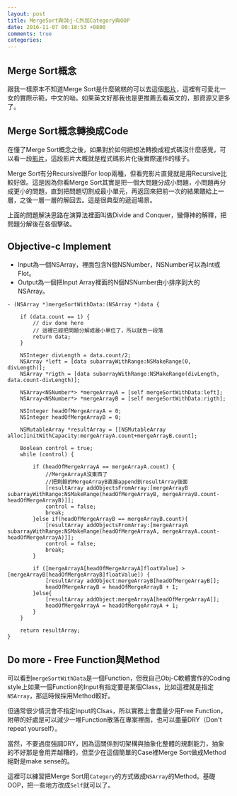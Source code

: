 ```yaml
---
layout: post
title: MergeSort與Obj-C外加Category與OOP
date: 2016-11-07 00:18:53 +0800
comments: true
categories: 
---
```


## Merge Sort概念
跟我一樣原本不知道Merge Sort是什麼碗糕的可以去這個[影片](https://www.youtube.com/watch?v=mzjjRPdH9Jw)，這裡有可愛北一女的實際示範，中文的呦。如果英文好那我也是更推薦去看英文的，那資源又更多了。

## Merge Sort概念轉換成Code
在懂了Merge Sort概念之後，如果對於如何把想法轉換成程式碼沒什麼感覺，可以看一段[影片](https://www.youtube.com/watch?v=es2T6KY45cA&index=3&list=PL2aHrV9pFqNRS2b2XX2BvgQIPKh72xREP)，這段影片大概就是程式碼影片化後實際運作的樣子。

Merge Sort有分Recursive跟For loop兩種，但看完影片直覺就是用Recursive比較好做。這是因為你看Merge Sort其實是把一個大問題分成小問題，小問題再分成更小的問題，直到把問題切割成最小單元，再返回來把前一次的結果餵給上一層，之後一層一層的解回去。這是很典型的遞迴場景。

上面的問題解決思路在演算法裡面叫做Divide and Conquer，蠻傳神的解釋，把問題分解後在各個擊破。

## Objective-c Implement

* Input為一個NSArray，裡面包含N個NSNumber，NSNumber可以為Int或Flot。
* Output為一個把Input Array裡面的N個NSNumber由小排序到大的NSArray。

```
- (NSArray *)mergeSortWithData:(NSArray *)data {
    
    if (data.count == 1) {
        // div done here
        // 這裡已經把問題分解成最小單位了，所以就告一段落
        return data;
    }
    
    NSInteger divLength = data.count/2;
    NSArray *left = [data subarrayWithRange:NSMakeRange(0, divLength)];
    NSArray *rigth = [data subarrayWithRange:NSMakeRange(divLength, data.count-divLength)];
    
    NSArray<NSNumber*> *mergeArrayA = [self mergeSortWithData:left];
    NSArray<NSNumber*> *mergeArrayB = [self mergeSortWithData:rigth];
    
    NSInteger headOfMergeArrayA = 0;
    NSInteger headOfMergeArrayB = 0;
    
    NSMutableArray *resultArray = [[NSMutableArray alloc]initWithCapacity:mergeArrayA.count+mergeArrayB.count];
    
    Boolean control = true;
    while (control) {
        
        if (headOfMergeArrayA == mergeArrayA.count) {
            //MergeArrayA沒東西了
            //把剩餘的MergeArrayB直接append到resultArray後面
            [resultArray addObjectsFromArray:[mergeArrayB subarrayWithRange:NSMakeRange(headOfMergeArrayB, mergeArrayB.count-headOfMergeArrayB)]];
            control = false;
            break;
        }else if(headOfMergeArrayB == mergeArrayB.count){
            [resultArray addObjectsFromArray:[mergeArrayA subarrayWithRange:NSMakeRange(headOfMergeArrayA, mergeArrayA.count-headOfMergeArrayA)]];
            control = false;
            break;
        }
        
        if ([mergeArrayA[headOfMergeArrayA]floatValue] > [mergeArrayB[headOfMergeArrayB]floatValue]) {
            [resultArray addObject:mergeArrayB[headOfMergeArrayB]];
            headOfMergeArrayB = headOfMergeArrayB + 1;
        }else{
            [resultArray addObject:mergeArrayA[headOfMergeArrayA]];
            headOfMergeArrayA = headOfMergeArrayA + 1;
        }
    }
    
    return resultArray;
}
```

## Do more - Free Function與Method
可以看到`mergeSortWithData`是一個Function，但我自己Obj-C軟體實作的Coding style上如果一個Function的Input有指定要是某個Class，比如這裡就是指定`NSArray`，那這時候採用Method較好。

但通常很少情況會不指定Input的Clsas，所以實務上會盡量少用Free Function，附帶的好處是可以減少一堆Function散落在專案裡面，也可以盡量DRY（Don't repeat yourself）。

當然，不要過度強調DRY，因為這關係到切架構與抽象化整體的規劃能力，抽象的不好那是會用弄越糟的，但至少在這個簡單的Case裡Merge Sort做成Method絕對是make sense的。

這裡可以練習把Merge Sort用`Category`的方式做成`NSArray`的Method。基礎OOP，把一些地方改成`Self`就可以了。